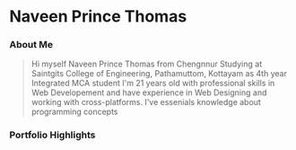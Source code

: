 # Naveen Prince Thomas

### About Me
> Hi myself Naveen Prince Thomas from Chengnnur Studying at Saintgits College of Engineering, Pathamuttom, Kottayam as 4th year Integrated MCA student
> I'm 21 years old with professional skills in Web Developement and have experience in Web Designing and working with cross-platforms.
> I've essenials knowledge about programming concepts
>
### Portfolio Highlights

